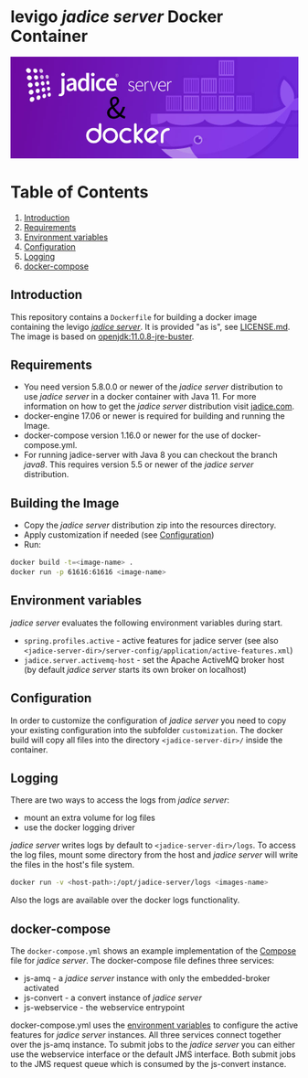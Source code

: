 # levigo _jadice server_ Docker Container

![jadice server & docker](js_docker.jpeg)

# Table of Contents
1. [Introduction](#introduction)
1. [Requirements](#requirements)
1. [Environment variables](#environment-variables)
1. [Configuration](#configuration)
1. [Logging](#logging)
1. [docker-compose](#docker-compose)

## Introduction
This repository contains a `Dockerfile` for building a docker image containing the levigo [_jadice server_](https://jadice.com/produkte/server/).
It is provided "as is", see [LICENSE.md](https://github.com/levigo/jadice-server-docker/blob/master/LICENSE.md).
The image is based on [openjdk:11.0.8-jre-buster](https://hub.docker.com/_/openjdk).

## Requirements
* You need version 5.8.0.0 or newer of the _jadice server_ distribution to use _jadice server_ in a docker container with Java 11.
For more information on how to get the _jadice server_ distribution visit [jadice.com](https://www.jadice.com).
* docker-engine 17.06 or newer is required for building and running the Image.
* docker-compose version 1.16.0 or newer for the use of docker-compose.yml.
* For running jadice-server with Java 8 you can checkout the branch _java8_. This requires version 5.5 or newer of the _jadice server_ distribution.

## Building the Image
* Copy the _jadice server_ distribution zip into the resources directory.
* Apply customization if needed (see [Configuration](#configuration))
* Run:
```sh
docker build -t=<image-name> .
docker run -p 61616:61616 <image-name>
```
## Environment variables
_jadice server_ evaluates the following environment variables during start.

- `spring.profiles.active` - active features for jadice server (see also `<jadice-server-dir>/server-config/application/active-features.xml`)
- `jadice.server.activemq-host` - set the Apache ActiveMQ broker host (by default _jadice server_ starts its own broker on localhost)



## Configuration
In order to customize the configuration of _jadice server_ you need to copy your existing configuration into the subfolder `customization`. The docker build will copy all files into the directory `<jadice-server-dir>/` inside the container.

## Logging
There are two ways to access the logs from _jadice server_:

- mount an extra volume for log files
- use the docker logging driver

_jadice server_ writes logs by default to `<jadice-server-dir>/logs`. To access the log files, mount some directory from the host and _jadice server_ will write the files in the host's file system.
```sh
docker run -v <host-path>:/opt/jadice-server/logs <images-name>
```
Also the logs are available over the docker logs functionality.

## docker-compose
The `docker-compose.yml` shows an example implementation of the [Compose](https://docs.docker.com/compose/compose-file/compose-file-v2/) file for _jadice server_.
The docker-compose file defines three services:

- js-amq - a _jadice server_ instance with only the embedded-broker activated
- js-convert - a convert instance of _jadice server_
- js-webservice - the webservice entrypoint

docker-compose.yml uses the [environment variables](#environment-variables) to configure the active features for _jadice server_ instances.
All three services connect together over the js-amq instance. To submit jobs to the _jadice server_ you can either use the webservice interface or the default JMS interface. Both submit jobs to the JMS request queue which is consumed by the js-convert instance.
